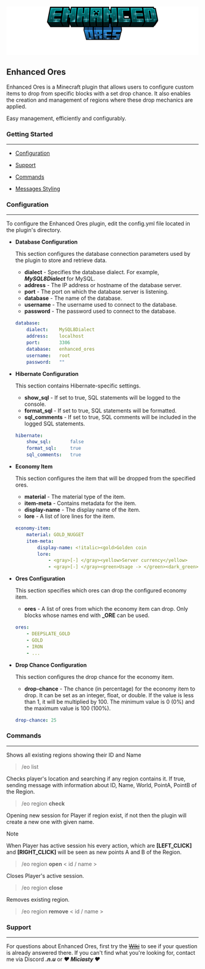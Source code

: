 ![Enhanced Ores](images/title.png)
## Enhanced Ores
Enhanced Ores is a Minecraft plugin that allows users to configure custom items to drop from specific blocks with a set drop chance. It also enables the creation and management of regions where these drop mechanics are applied.

Easy management, efficiently and configurably.

### Getting Started
****
- [Configuration](#configuration)
- [Support](#support)
- [Commands](#commands)


- [Messages Styling](https://docs.advntr.dev/minimessage/format.html)

### Configuration
****
To configure the Enhanced Ores plugin, edit the config.yml file located in the plugin's directory.

- **Database Configuration**

    This section configures the database connection parameters used by the plugin to store and retrieve data.

    - **dialect** - Specifies the database dialect. For example, ***MySQL8Dialect*** for MySQL.
    - **address** - The IP address or hostname of the database server.
    - **port** - The port on which the database server is listening. 
    - **database** - The name of the database.
    - **username** - The username used to connect to the database.
    - **password** - The password used to connect to the database.

    ```yml
    database:
        dialect:    MySQL8Dialect
        address:    localhost
        port:       3306
        database:   enhanced_ores
        username:   root
        password:   ""
    ```

- **Hibernate Configuration**
  
    This section contains Hibernate-specific settings.

    - **show_sql** - If set to true, SQL statements will be logged to the console.
    - **format_sql** - If set to true, SQL statements will be formatted.
    - **sql_comments** - If set to true, SQL comments will be included in the logged SQL statements.

    ```yml
    hibernate:
        show_sql:       false
        format_sql:     true
        sql_comments:   true
    ```
  
- **Economy Item**

    This section configures the item that will be dropped from the specified ores.

    - **material** - The material type of the item.
    - **item-meta** - Contains metadata for the item.
    - **display-name** - The display name of the item.
    - **lore** - A list of lore lines for the item.
  
    ```yml
    economy-item:
        material: GOLD_NUGGET
        item-meta:
            display-name: <!italic><gold>Golden coin
            lore:
                - <gray>[-] </gray><yellow>Server currency</yellow>
                - <gray>[-] </gray><green>Usage -> </green><dark_green>Paying for plots, buying items.</dark_green>
    ```

- **Ores Configuration**

    This section specifies which ores can drop the configured economy item.

    - **ores** - A list of ores from which the economy item can drop. Only blocks whose names end with **_ORE** can be used.
  
    ```yml
    ores:
        - DEEPSLATE_GOLD
        - GOLD
        - IRON
        - ...
    ```

- **Drop Chance Configuration**

    This section configures the drop chance for the economy item.

    - **drop-chance** - The chance (in percentage) for the economy item to drop. It can be set as an integer, float, or double. If the value is less than 1, it will be multiplied by 100. The minimum value is 0 (0%) and the maximum value is 100 (100%).


    ```yml
    drop-chance: 25
    ```

### Commands
****
Shows all existing regions showing their ID and Name
> /eo list

Checks player's location and searching if any region contains it. If true, sending message with information about ID, Name, World, PointA, PointB of the Region.
> /eo region **check**

Opening new session for Player if region exist, if not then the plugin will create a new one with given name.
> [!NOTE]
> When Player has active session his every action, which are **[LEFT_CLICK]** and **[RIGHT_CLICK]** will be seen as new points A and B of the Region.

> /eo region **open** < id / name >

Closes Player's active session.
> /eo region **close**

Removes existing region.
> /eo region **remove** < id / name >

### Support
****
For questions about Enhanced Ores, first try the ~~[Wiki](https://example.com/)~~ to see if your question is already answered there.
If you can't find what you're looking for, contact me via Discord ***.n.u*** or ***❤ Miciasty ❤***
